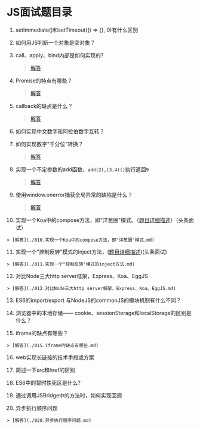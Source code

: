 # JS面试题目录

 1. setImmediate()和setTimeout(() => {}, 0)有什么区别
 
 
 2. 如何用JS判断一个对象是空对象？


 3. call、apply、bind内部是如何实现的?

    > [解答](./003.call、apply、bind内部是如何实现的.md)

 4. Promise的特点有哪些？
 
    > [解答](./004.Promise的特点有哪些.md)

 5. callback的缺点是什么？
 
    > [解答](./005.callback的缺点是什么.md)

 6. 如何实现中文数字和阿拉伯数字互转？
 
 7. 如何实现数字"千分位"转换？
 
    > [解答](./007.如何实现数字"千分位"转换.md)
 
 8. 实现一个不定参数的add函数，`add(2),(3,4)()`执行返回`9`
 
    > [解答](./008.实现一个不定参数的add函数，`add(2),(3,4)()`执行返回`9`.md)
 
 9. 使用window.onerror捕获全局异常的缺陷是什么？
 
    > [解答](./009.使用window.onerror捕获全局异常的缺陷是什么.md)
 
 10. 实现一个Koa中的compose方法，即"洋葱圈"模式。（[题目详细描述](./010.实现一个Koa中的compose方法，即"洋葱圈"模式.md)）（头条面试）

    > [解答](./010.实现一个Koa中的compose方法，即"洋葱圈"模式.md)

 11. 实现一个"控制反转"模式的inject方法，([题目详细描述](./011.实现一个"控制反转"模式的inject方法.md))(头条面试)

    > [解答](./011.实现一个"控制反转"模式的inject方法.md)

 12. 对比Node三大http server框架，Express、Koa、EggJS

    > [解答](./012.对比Node三大http server框架，Express、Koa、EggJS.md)

 13. ES6的import/export 与NodeJS的commonJS的模块机制有什么不同？
 
 14. 浏览器中的本地存储—— cookie、sessionStorage和localStorage的区别是什么？
 
 15. iframe的缺点有哪些？
 
    > [解答](./015.iframe的缺点有哪些.md)
 
 16. web实现长链接的技术手段或方案
 
 17. 简述一下src和href的区别
 
 18. ES6中的暂时性死区是什么?
 
 19. 通过调用JSBridge中的方法时，如何实现回调
 
 20. 异步执行顺序问题
 
    > [解答](./020.异步执行顺序问题.md)

